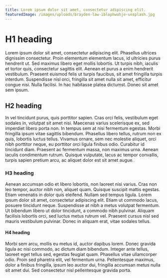 ```yaml
---
title: Lorem ipsum dolor sit amet, consectetur adipiscing elit.
featuredImage: /images/uploads/brayden-law-iblophwohje-unsplash.jpg
---
```


# H1 heading

Lorem ipsum dolor sit amet, consectetur adipiscing elit. Phasellus ultrices dignissim consectetur. Proin elementum elementum lacus, id ultricies purus hendrerit ut. Sed maximus libero eget mollis lobortis. Ut turpis nibh, iaculis et tortor quis, consectetur sagittis elit. Aenean et purus a enim hendrerit vestibulum. Praesent euismod felis ut turpis faucibus, sit amet fringilla turpis interdum. Suspendisse nisl orci, fringilla sit amet nulla sit amet, efficitur congue nisi. Nulla facilisi. In hac habitasse platea dictumst. Donec sit amet sem ipsum.

## H2 heading

In vel tincidunt purus, quis porttitor sapien. Cras orci felis, vestibulum eget sodales in, volutpat sit amet nisi. Maecenas varius scelerisque ex, sed imperdiet libero porta non. In tempus sem at nisi fermentum egestas. Morbi fringilla ipsum vitae sagittis bibendum. Phasellus libero tellus, rutrum non ex quis, lobortis luctus tellus. Vivamus ornare, sem nec molestie aliquet, orci nibh porttitor neque, eu porttitor orci ligula finibus odio. Curabitur id tincidunt diam. Praesent ac fermentum massa, non maximus urna. Aenean iaculis condimentum rutrum. Quisque vulputate, lacus ac tempor convallis, turpis sapien pretium arcu, ac aliquet dolor est sit amet augue.

### H3 heading

Aenean accumsan odio et libero lobortis, non laoreet nisi varius. Cras non leo tempor, auctor nibh non, aliquet quam. Quisque suscipit mattis egestas. Etiam venenatis in dolor quis eleifend. Nullam sed tempus ligula. Lorem ipsum dolor sit amet, consectetur adipiscing elit. Etiam ut commodo lacus, posuere tincidunt neque. Suspendisse at nibh a metus volutpat fermentum. Ut bibendum libero ut dolor tincidunt, a commodo nibh pulvinar. Aliquam facilisis lobortis orci, sed luctus metus rutrum vel. Praesent cursus nisl sed mauris vestibulum pulvinar. Donec in aliquam erat, vitae sodales tellus.

#### H4 heading

Morbi sem arcu, mollis eu metus id, auctor dapibus lorem. Donec gravida ligula ac nisi commodo, ac dictum diam bibendum. Integer ante tellus, laoreet eget tellus sed, egestas feugiat quam. Phasellus vitae ullamcorper odio. Proin sed pharetra elit, vel fermentum urna. Pellentesque maximus, dolor a finibus fringilla, ipsum leo auctor dui, fringilla accumsan metus nulla sit amet dui. Sed consectetur nisl pellentesque gravida porta.
